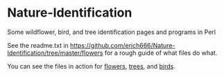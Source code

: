 # Nature-Identification
Some wildflower, bird, and tree identification pages and programs in Perl

See the readme.txt in https://github.com/erich666/Nature-Identification/tree/master/flowers for a rough guide of what files do what.

You can see the files in action for [flowers](http://www.realtimerendering.com/flowers/flowers.html), [trees](http://www.realtimerendering.com/trees/trees.html), and [birds](http://www.realtimerendering.com/birds/birds.html).
